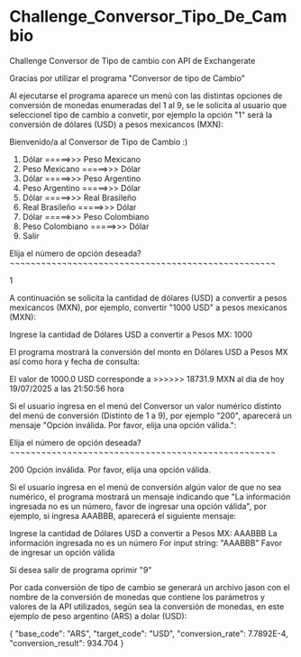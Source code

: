 # Challenge_Conversor_Tipo_De_Cambio
Challenge Conversor de Tipo de cambio con API de Exchangerate

Gracias por utilizar el programa "Conversor de tipo de Cambio"

Al ejecutarse el programa aparece un menú con las distintas opciones de conversión de monedas enumeradas del 1 al 9, se le solicita al usuario que seleccionel tipo de cambio a convetir, por ejemplo la opción "1" será la conversión de dólares (USD) a pesos mexicancos (MXN):


Bienvenido/a al Conversor de Tipo de Cambio :)

1) Dólar =====>>> Peso Mexicano
2) Peso Mexicano =====>>> Dólar
3) Dólar =====>>> Peso Argentino
4) Peso Argentino  =====>>> Dólar
5) Dólar =====>>> Real Brasileño
6) Real Brasileño =====>>> Dólar
7) Dólar =====>>> Peso Colombiano
8) Peso Colombiano =====>>> Dólar
9) Salir

Elija el número de opción deseada?
¬¬¬¬¬¬¬¬¬¬¬¬¬¬¬¬¬¬¬¬¬¬¬¬¬¬¬¬¬¬¬¬¬¬¬¬¬¬¬¬¬¬¬¬¬¬¬¬¬¬¬

1

A continuación se solicita la cantidad de dólares (USD) a convertir a pesos mexicancos (MXN), por ejemplo, convertir "1000 USD" a pesos mexicanos (MXN):

Ingrese la cantidad de Dólares USD a convertir a Pesos MX: 
1000

El programa mostrará la conversión del monto en Dólares USD a Pesos MX así como hora y fecha de consulta:

El valor de 1000.0 USD corresponde a >>>>>>  18731.9 MXN al día de hoy 19/07/2025 a las 21:50:56 hora

Si el usuario ingresa en el menú del Conversor un valor numérico distinto del menú de conversión (Distinto de 1 a 9), por ejemplo "200", aparecerá un mensaje "Opción inválida. Por favor, elija una opción válida.":


Elija el número de opción deseada?
¬¬¬¬¬¬¬¬¬¬¬¬¬¬¬¬¬¬¬¬¬¬¬¬¬¬¬¬¬¬¬¬¬¬¬¬¬¬¬¬¬¬¬¬¬¬¬¬¬¬¬

200
Opción inválida. Por favor, elija una opción válida.

Si el usuario ingresa en el menú de conversión algún valor de que no sea numérico, el programa mostrará un mensaje indicando que "La información ingresada no es un número, favor de ingresar una opción válida", por ejemplo, si ingresa AAABBB, aparecerá el siguiente mensaje:

Ingrese la cantidad de Dólares USD a convertir a Pesos MX: 
AAABBB
La información ingresada no es un número For input string: "AAABBB"
Favor de ingresar un opción válida

Sí desea salir de programa oprimir "9"

Por cada conversión de tipo de cambio se generará un archivo jason con el nombre de la conversión  de monedas que contiene los parámetros y valores de la API utilizados, según sea la conversión de monedas, en este ejemplo de peso argentino (ARS) a dolar (USD):

{
  "base_code": "ARS",
  "target_code": "USD",
  "conversion_rate": 7.7892E-4,
  "conversion_result": 934.704
}

